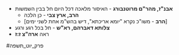 * **אבנ"ז, מהר"ם מרוטנבורג** - האיסור מלאכה דכל היום חל בבין השמשות
	* **הרב, ארץ צבי** - כן הלכה
	* \[**הרב** - משו"כ נקרא "יומא אריכתא", דיש בהש"מ אחת לשני ימים\]
* **צלותא דאברהם, רא"ש** - חל בכל רגע ורגע
* ראה **ארה"צ ז:ז**

#פרק_יוט_תשפה